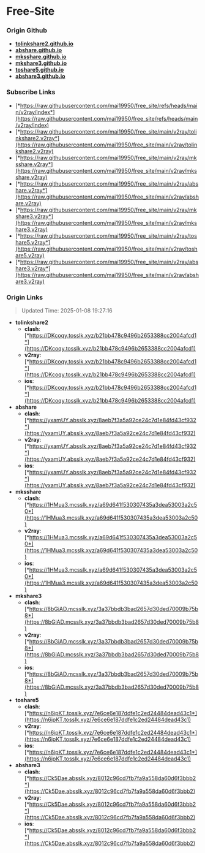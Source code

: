 # Free-Site

### Origin Github

- [**tolinkshare2.github.io**](https://github.com/tolinkshare2/tolinkshare2.github.io)
- [**abshare.github.io**](https://github.com/abshare/abshare.github.io)
- [**mksshare.github.io**](https://github.com/mksshare/mksshare.github.io)
- [**mkshare3.github.io**](https://github.com/mkshare3/mkshare3.github.io)
- [**toshare5.github.io**](https://github.com/toshare5/toshare5.github.io)
- [**abshare3.github.io**](https://github.com/abshare3/abshare3.github.io)

### Subscribe Links

- [*https://raw.githubusercontent.com/mai19950/free_site/refs/heads/main/v2ray/index*](https://raw.githubusercontent.com/mai19950/free_site/refs/heads/main/v2ray/index)
- [*https://raw.githubusercontent.com/mai19950/free_site/main/v2ray/tolinkshare2.v2ray*](https://raw.githubusercontent.com/mai19950/free_site/main/v2ray/tolinkshare2.v2ray)
- [*https://raw.githubusercontent.com/mai19950/free_site/main/v2ray/mksshare.v2ray*](https://raw.githubusercontent.com/mai19950/free_site/main/v2ray/mksshare.v2ray)
- [*https://raw.githubusercontent.com/mai19950/free_site/main/v2ray/abshare.v2ray*](https://raw.githubusercontent.com/mai19950/free_site/main/v2ray/abshare.v2ray)
- [*https://raw.githubusercontent.com/mai19950/free_site/main/v2ray/mkshare3.v2ray*](https://raw.githubusercontent.com/mai19950/free_site/main/v2ray/mkshare3.v2ray)
- [*https://raw.githubusercontent.com/mai19950/free_site/main/v2ray/toshare5.v2ray*](https://raw.githubusercontent.com/mai19950/free_site/main/v2ray/toshare5.v2ray)
- [*https://raw.githubusercontent.com/mai19950/free_site/main/v2ray/abshare3.v2ray*](https://raw.githubusercontent.com/mai19950/free_site/main/v2ray/abshare3.v2ray)

### Origin Links

> Updated Time: 2025-01-08 19:27:16

- **tolinkshare2**
  - **clash**: [*https://DKcoqy.tosslk.xyz/b21bb478c9496b2653388cc2004afcd1*](https://DKcoqy.tosslk.xyz/b21bb478c9496b2653388cc2004afcd1)
  - **v2ray**: [*https://DKcoqy.tosslk.xyz/b21bb478c9496b2653388cc2004afcd1*](https://DKcoqy.tosslk.xyz/b21bb478c9496b2653388cc2004afcd1)
  - **ios**: [*https://DKcoqy.tosslk.xyz/b21bb478c9496b2653388cc2004afcd1*](https://DKcoqy.tosslk.xyz/b21bb478c9496b2653388cc2004afcd1)
- **abshare**
  - **clash**: [*https://yxamUY.absslk.xyz/8aeb7f3a5a92ce24c7d1e84fd43cf932*](https://yxamUY.absslk.xyz/8aeb7f3a5a92ce24c7d1e84fd43cf932)
  - **v2ray**: [*https://yxamUY.absslk.xyz/8aeb7f3a5a92ce24c7d1e84fd43cf932*](https://yxamUY.absslk.xyz/8aeb7f3a5a92ce24c7d1e84fd43cf932)
  - **ios**: [*https://yxamUY.absslk.xyz/8aeb7f3a5a92ce24c7d1e84fd43cf932*](https://yxamUY.absslk.xyz/8aeb7f3a5a92ce24c7d1e84fd43cf932)
- **mksshare**
  - **clash**: [*https://1HMua3.mcsslk.xyz/a69d641f530307435a3dea53003a2c50*](https://1HMua3.mcsslk.xyz/a69d641f530307435a3dea53003a2c50)
  - **v2ray**: [*https://1HMua3.mcsslk.xyz/a69d641f530307435a3dea53003a2c50*](https://1HMua3.mcsslk.xyz/a69d641f530307435a3dea53003a2c50)
  - **ios**: [*https://1HMua3.mcsslk.xyz/a69d641f530307435a3dea53003a2c50*](https://1HMua3.mcsslk.xyz/a69d641f530307435a3dea53003a2c50)
- **mkshare3**
  - **clash**: [*https://8bGiAD.mcsslk.xyz/3a37bbdb3bad2657d30ded70009b75b8*](https://8bGiAD.mcsslk.xyz/3a37bbdb3bad2657d30ded70009b75b8)
  - **v2ray**: [*https://8bGiAD.mcsslk.xyz/3a37bbdb3bad2657d30ded70009b75b8*](https://8bGiAD.mcsslk.xyz/3a37bbdb3bad2657d30ded70009b75b8)
  - **ios**: [*https://8bGiAD.mcsslk.xyz/3a37bbdb3bad2657d30ded70009b75b8*](https://8bGiAD.mcsslk.xyz/3a37bbdb3bad2657d30ded70009b75b8)
- **toshare5**
  - **clash**: [*https://n6ipKT.tosslk.xyz/7e6ce6e187ddfe1c2ed24484dead43c1*](https://n6ipKT.tosslk.xyz/7e6ce6e187ddfe1c2ed24484dead43c1)
  - **v2ray**: [*https://n6ipKT.tosslk.xyz/7e6ce6e187ddfe1c2ed24484dead43c1*](https://n6ipKT.tosslk.xyz/7e6ce6e187ddfe1c2ed24484dead43c1)
  - **ios**: [*https://n6ipKT.tosslk.xyz/7e6ce6e187ddfe1c2ed24484dead43c1*](https://n6ipKT.tosslk.xyz/7e6ce6e187ddfe1c2ed24484dead43c1)
- **abshare3**
  - **clash**: [*https://Ck5Dae.absslk.xyz/8012c96cd7fb7fa9a558da60d6f3bbb2*](https://Ck5Dae.absslk.xyz/8012c96cd7fb7fa9a558da60d6f3bbb2)
  - **v2ray**: [*https://Ck5Dae.absslk.xyz/8012c96cd7fb7fa9a558da60d6f3bbb2*](https://Ck5Dae.absslk.xyz/8012c96cd7fb7fa9a558da60d6f3bbb2)
  - **ios**: [*https://Ck5Dae.absslk.xyz/8012c96cd7fb7fa9a558da60d6f3bbb2*](https://Ck5Dae.absslk.xyz/8012c96cd7fb7fa9a558da60d6f3bbb2)
